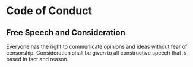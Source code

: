 # Code of Conduct

## Free Speech and Consideration

Everyone has the right to communicate opinions and ideas without fear of censorship. Consideration shall be given to all constructive speech that is based in fact and reason.
